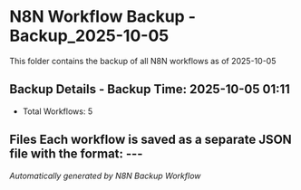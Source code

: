 # N8N Workflow Backup - Backup_2025-10-05 

This folder contains the backup of all N8N workflows as of 2025-10-05  

## Backup Details - Backup Time: 2025-10-05 01:11 
- Total Workflows: 5  

## Files Each workflow is saved as a separate JSON file with the format:  ---  

*Automatically generated by N8N Backup Workflow*